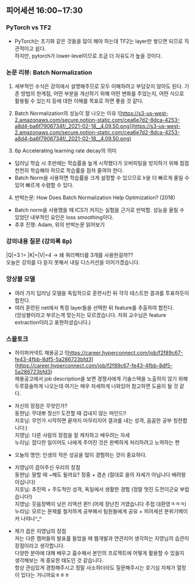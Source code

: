 ## 피어세션 16:00~17:30

### PyTorch vs TF2
- PyTorch는 초기화 같은 것들을 많이 해야 하는데 TF2는 layer만 쌓으면 되므로 직관적이고 쉽다. \
하지만, pytorch가 lower-level이므로 조금 더 자유도가 높을 것이다.

### 논문 리뷰: Batch Normalization
1. 세부적인 수식은 강의에서 설명해주므로 모두 이해하려고 부담갖지 않아도 된다. 기존 방법의 한계점, 어떤 부분을 개선하기 위해 어떤 변화를 주었는지, 어떤 식으로 활용될 수 있는지 등에 대한 이해를 목표로 하면 좋을 것 같다.

2. Batch Normalization의 성능이 잘 나오는 이유
![https://s3-us-west-2.amazonaws.com/secure.notion-static.com/cea6e7d2-8dca-4253-a8d4-ba6f7906734f/_2021-02-18__4.09.50.png](https://s3-us-west-2.amazonaws.com/secure.notion-static.com/cea6e7d2-8dca-4253-a8d4-ba6f7906734f/_2021-02-18__4.09.50.png)


3. 6p  Accelerating learning rate decay의 의미
- 딥러닝 학습 시 초반에는 학습률을 높게 시작했다가 오버피팅을 방지하기 위해 점점 천천히 학습해야 하므로 학습률을 점차 줄여야 한다.
- Batch Norm을 사용하면 학습률을 크게 설정할 수 있으므로 lr을 더 빠르게 줄일 수 있어 빠르게 수렴할 수 있다.

4. 반박논문: How Does Batch Normalization Help Optimization? (2018)
- Batch norm을 사용했을 때 ICS가 커지는 실험을 근거로 반박함. 성능을 올릴 수 있었던 내부적인 요인은 loss smoothing이다.
- 추후 진행: Adam, 위의 반박논문 읽어보기


### 강의내용 질문 (강의록 8p)
|Q|=3  !=  |K|=|V|=4  ->  왜 쿼리벡터를 3개를 사용한걸까?? \
오늘은 강의를 다 듣지 못해서 내일 디스커션을 이어가겠습니다.


### 앙상블 모델
- 여러 가지 딥러닝 모델을 독립적으로 훈련시킨 뒤 각각 테스트한 결과를 투표하듯이 합친다.
- 여러 훈련된 net에서 특정 layer들을 선택한 뒤 feature를 추출하여 합친다. \
  (앙상블이라고 부르는게 맞는지는 모르겠습니다. 저희 교수님은 feature extraction이라고 표현하셨습니다.)


### 스몰토크
- 하이퍼커넥트 채용공고 ![https://career.hyperconnect.com/job/f2f89c67-fe43-4fbb-8df5-5a286723bfd3] (https://career.hyperconnect.com/job/f2f89c67-fe43-4fbb-8df5-5a286723bfd3) \
채용공고에서 job description을 보면 경쟁사에게 기술스택을 노출하지 않기 위해 두루뭉술하게 나오는데
여기는 매우 자세하게 나와있어 참고하면 도움이 될 것 같다.

- 자신의 장점은 무엇인가? \
동현님: 무대뽀 정신!! 도전할 때 겁내지 않는 마인드!! \
지호님: 무언가 시작하면 끝까지 마무리지어 결과를 내는 성격, 꼼꼼한 공부 칭찬합니다:) \
지영님: 다른 사람의 장점을 잘 캐치하고 배우려는 자세 \
누리님: 잡다한 일이어도 나에게 주어진 것은 완벽하게 처리하려고 노력하는 편

- 오늘의 명언: 인생의 작은 성공을 많이 경험하는 것이 중요하다.

- 지영님이 꼽아주신 우리의 장점 \
동현님: 말할 때 ~해도 될까요? 정중 + 겸손 (절대로 을의 자세가 아닙니다 배려왕이십니다) \
지호님: 추진력 + 주도적인 성격, 독일에서 생활한 경험 (정말 멋진 도전이군요 부럽습니다!) \
지영님: 웃음장벽이 낮은 리액션 퀸!! (어제 장난친 거였습니다 주접 대환영ㅋㅋㅋ) \
누리님: 모르는 문제를 철저하게 공부해서 팀원들에게 공유 + 피어세션 분위기메이커 나야나^_^ 

- 제가 꼽은 지영님의 장점 \
저는 다른 캠퍼들의 발표를 들었을 때 웹개발과 연관지어 생각하는 지영님의 습관이 장점이라고 생각합니다. \
다양한 분야에 대해 배우고 흡수해서 본인의 프로젝트에 어떻게 활용할 수 있을지 생각해보는 게 중요한 태도인 것 같습니다. \
항상 관심있게 경청해주시고 정말 사소하더라도 질문해주시는 호기심 자체가 열정이 있다는 거니까요ㅎㅎㅎ
